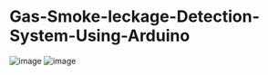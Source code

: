 # Gas-Smoke-leckage-Detection-System-Using-Arduino
![image](https://github.com/Md-Rifat-Islam/Gas-Smoke-leckage-Detection-System-Using-Arduino/assets/73377455/6037bce1-32fb-4f0b-aa96-0d9fed4a8ee8)
![image](https://github.com/Md-Rifat-Islam/Gas-Smoke-leckage-Detection-System-Using-Arduino/assets/73377455/4902ee61-765f-477b-8cfa-305317adc0bd)

